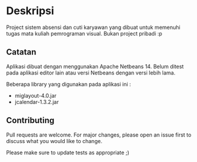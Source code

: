 # Deskripsi

Project sistem absensi dan cuti karyawan yang dibuat untuk memenuhi tugas mata kuliah pemrograman visual. Bukan project pribadi :p

## Catatan

Aplikasi dibuat dengan menggunakan Apache Netbeans 14. Belum ditest pada aplikasi editor lain atau versi Netbeans dengan versi lebih lama.

Beberapa library yang digunakan pada aplikasi ini : 

- miglayout-4.0.jar
- jcalendar-1.3.2.jar


## Contributing
Pull requests are welcome. For major changes, please open an issue first to discuss what you would like to change.

Please make sure to update tests as appropriate ;)